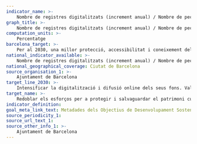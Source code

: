 ```yaml
---
indicator_name: >-
    Nombre de registres digitalitzats (increment anual) / Nombre de peces dels fons accessibles en línia
graph_title: >-
    Nombre de registres digitalitzats (increment anual) / Nombre de peces dels fons accessibles en línia
computation_units: >-
    Percentatge
barcelona_target: >-
    Per al 2030, una millor protecció, accessibilitat i coneixement dels elements patrimonials singulars i d’identitat de Barcelona i dels seus barris
national_indicator_available: >-
    Nombre de registres digitalitzats (increment anual) / Nombre de peces dels fons accessibles en línia
national_geographical_coverage: Ciutat de Barcelona 
source_organisation_1: >-
    Ajuntament de Barcelona
target_line_2030: >-
    Intensificar la digitalització i difusió online dels seus fons. Valor fita 2030: Pendent de determinar
target_name: >-
    Redoblar els esforços per a protegir i salvaguardar el patrimoni cultural i natural del món
indicator_definition:
goal_meta_link_text: Metadades dels Objectius de Desenvolupament Sostenible de les Nacions Unides (pdf 894kB)
source_periodicity_1:
source_url_text_1: 
source_other_info_1: >-
    Ajuntament de Barcelona
---
```

